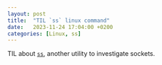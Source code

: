 ```yaml
---
layout: post
title:  "TIL `ss` linux command"
date:   2023-11-24 17:04:00 +0200
categories: [Linux, ss]
---
```

TIL about [`ss`](https://man7.org/linux/man-pages/man8/ss.8.html), another utility to investigate sockets.

